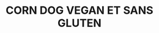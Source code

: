 ---
uuid: 3ff32356-7260-4423-a130-eb10dcfb23dc
title: CORN DOG VEGAN ET SANS GLUTEN
img: https://yuns.fr/wp-content/uploads/2021/03/hot-dog-3.jpg
description: “Beignet de saucisse”, “Pogo” ou “Saucisse sur bâtonnet”. C’est une
  saucisse enrobée d’une pâte, ensuite frit puis zébrée de ketchup et moutarde.
  Recette pour un corndog par personne. Mais c'est tellement gourmand qu'il vaut
  mieux en faire 2 par personne.
layout: recettes
type: plat
categories:
  - Friture
auteur: Les bretonnes
regime:
  - vegan
  - sans-gluten
region: Corée
cuisson: Oui
temperature: Chaud
plate: 100
check: Oui
checkAlwaysOk: true
ingredients:
  lof:
    - title: huile de tournesol
      quantite: 12
      unit: litre
    - title: Bicarbonate alimentaire
      quantite: 4
      unit: c. à café
    - title: Levure chimique sans gluten
      quantite: 20
      unit: grammes
    - title: Farine de riz
      quantite: 1.5
      unit: Kg
    - title: Lait végétal (au choix)
      unit: litre
      quantite: 3.75
  epices:
    - title: "Moutarde douce en flacon "
      quantite: 3
    - title: Ketchup
      quantite: 2
    - title: Poivre
      quantite: 13
      unit: grammes
    - title: Vinaigre de cidre
      quantite: 62
      unit: grammes
    - title: Vinaigre de cidre
      quantite: 190
      unit: ml
  sec:
    - title: Polenta fine
      quantite: 2
      unit: Kg
    - title: Graines de lin
      quantite: 125
      unit: grammes
  autres:
    - title: Saucisse végane
      quantite: 100
    - title: Eau
      quantite: 375
      unit: ml
  sucres:
    - title: Sirop d'agave
      quantite: 190
      unit: ml
materiel:
  - Pique à brochette
preparation: >-
  Dans un sceau, mélanger le lait végétal et le vinaigre. Mettre de côté. (Cela
  fait du babeurre végétalien)


  Dans un autre petit bol, mélanger les graines de lin et l'eau. Mettre de côté. (Cela fait des œufs de lin végétaliens).


  Réserver le babeurre végétalien et l'œuf de lin pendant 10 minutes.


  Pendant ce temps, piquer chaque soycisse d'une brochette en bois. ((( Pour une option végét gourmande : rouler ensuite une toastinette auteur de la knack )))


  Ajouter la polenta, la farine de riz, le sel, la levure, le bicarbonate de soude et le poivre dans un saladier et fouetter.


  Ajouter le babeurre végétalien, l'œuf de lin et l'agave. Fouetter jusqu'à ce que le tout soit homogène.


  Allumer la friteuse pour 190°C.


  Verser suffisamment de pâte pour presque remplir un grand verre doseur. Plonger chaque hot-dog végétalien dans la pâte à beignet et le tourner pour enrober le tout.


  Très soigneusement, placer immédiatement le hot-dog dans l'huile. Répéter avec les hot-dogs restants. Ne surchargez pas la friteuse.


  Cuire jusqu'à ce que l'enrobage soit doré, environ 3 à 5 minutes.


  Très soigneusement, à l'aide de pinces, retirer sur une grille de refroidissement ou une assiette tapissée de papier absorbant.


  Laisser refroidir 5 minutes. Servir avec du ketchup et de la moutarde ou votre sauce préférée, en zebrant le corn dog.


  Les extras peuvent être conservés au réfrigérateur et réchauffés jusqu'à 5 jours.
astuces:
  - astuce: Pour une option végétarienne au fromage. Enrouler la saucisse d'une
      tranche de toastinette avant de tremper le tout dans la pâte à beignet.
prepAlt: []
publishDate: 31-03-2024T15:50
---